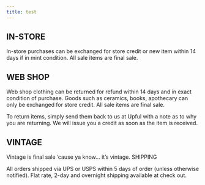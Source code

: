 ```yaml
--- 
title: test
---
```


## IN-STORE

In-store purchases can be exchanged for store credit or new item within 14 days if in mint condition.  All sale items are final sale.

## WEB SHOP

Web shop clothing can be returned for refund within 14 days and in exact condition of purchase. Goods such as ceramics, books, apothecary can only be exchanged for store credit.  All sale items are final sale.

To return items, simply send them back to us at Upful with a note as to why you are returning.  We will issue you a credit as soon as the item is received.

## VINTAGE

Vintage is final sale ‘cause ya know… it’s vintage.
SHIPPING

All orders shipped via UPS or USPS within 5 days of order (unless otherwise notified).  Flat rate, 2-day and overnight shipping available at check out.